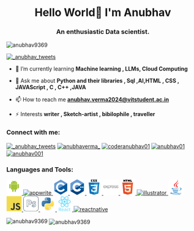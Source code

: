 <h1 align="center">Hello World👋 I'm Anubhav</h1>
<h3 align="center">An enthusiastic Data scientist.</h3>
<p align="left"> <img src="https://komarev.com/ghpvc/?username=anubhav9369&label=Profile%20views&color=0e75b6&style=flat" alt="anubhav9369" /> </p>




<p align="left"> <a href="https://twitter.com/_anubhav_tweets" target="blank"><img src="https://img.shields.io/twitter/follow/_anubhav_tweets?logo=twitter&style=for-the-badge" alt="_anubhav_tweets" /></a> </p>

- 🌱 I’m currently learning **Machine learning , LLMs, Cloud Computing**

- 💬 Ask me about **Python and their libraries , Sql ,AI,HTML , CSS , JAVAScript , C , C++ ,JAVA**

- 📫 How to reach me **anubhav.verma2024@vitstudent.ac.in**

- ⚡ Interests **writer , Sketch-artist , bibilophile , traveller**

<h3 align="left">Connect with me:</h3>
<p align="left">
<a href="https://twitter.com/_anubhav_tweets" target="blank"><img align="center" src="https://raw.githubusercontent.com/rahuldkjain/github-profile-readme-generator/master/src/images/icons/Social/twitter.svg" alt="_anubhav_tweets" height="30" width="40" /></a>
<a href="https://instagram.com/anubhaverma_" target="blank"><img align="center" src="https://raw.githubusercontent.com/rahuldkjain/github-profile-readme-generator/master/src/images/icons/Social/instagram.svg" alt="anubhaverma_" height="30" width="40" /></a>
<a href="https://www.hackerrank.com/coderanubhav01" target="blank"><img align="center" src="https://raw.githubusercontent.com/rahuldkjain/github-profile-readme-generator/master/src/images/icons/Social/hackerrank.svg" alt="coderanubhav01" height="30" width="40" /></a>
<a href="https://auth.geeksforgeeks.org/user/anubhav01" target="blank"><img align="center" src="https://raw.githubusercontent.com/rahuldkjain/github-profile-readme-generator/master/src/images/icons/Social/geeks-for-geeks.svg" alt="anubhav01" height="30" width="40" /></a>
<a href="https://discord.gg/anubhav#6108" target="blank"><img align="center" src="https://raw.githubusercontent.com/rahuldkjain/github-profile-readme-generator/master/src/images/icons/Social/discord.svg" alt="anubhav001" height="30" width="40" /></a>
</p>

<h3 align="left">Languages and Tools:</h3>
<p align="left"> <a href="https://developer.android.com" target="_blank" rel="noreferrer"> <img src="https://raw.githubusercontent.com/devicons/devicon/master/icons/android/android-original-wordmark.svg" alt="android" width="40" height="40"/> </a> <a href="https://appwrite.io" target="_blank" rel="noreferrer"> <img src="https://www.vectorlogo.zone/logos/appwriteio/appwriteio-icon.svg" alt="appwrite" width="40" height="40"/> </a> <a href="https://www.cprogramming.com/" target="_blank" rel="noreferrer"> <img src="https://raw.githubusercontent.com/devicons/devicon/master/icons/c/c-original.svg" alt="c" width="40" height="40"/> </a> <a href="https://www.w3schools.com/cpp/" target="_blank" rel="noreferrer"> <img src="https://raw.githubusercontent.com/devicons/devicon/master/icons/cplusplus/cplusplus-original.svg" alt="cplusplus" width="40" height="40"/> </a> <a href="https://www.w3schools.com/css/" target="_blank" rel="noreferrer"> <img src="https://raw.githubusercontent.com/devicons/devicon/master/icons/css3/css3-original-wordmark.svg" alt="css3" width="40" height="40"/> </a> <a href="https://expressjs.com" target="_blank" rel="noreferrer"> <img src="https://raw.githubusercontent.com/devicons/devicon/master/icons/express/express-original-wordmark.svg" alt="express" width="40" height="40"/> </a> <a href="https://www.w3.org/html/" target="_blank" rel="noreferrer"> <img src="https://raw.githubusercontent.com/devicons/devicon/master/icons/html5/html5-original-wordmark.svg" alt="html5" width="40" height="40"/> </a> <a href="https://www.adobe.com/in/products/illustrator.html" target="_blank" rel="noreferrer"> <img src="https://www.vectorlogo.zone/logos/adobe_illustrator/adobe_illustrator-icon.svg" alt="illustrator" width="40" height="40"/> </a> <a href="https://www.java.com" target="_blank" rel="noreferrer"> <img src="https://raw.githubusercontent.com/devicons/devicon/master/icons/java/java-original.svg" alt="java" width="40" height="40"/> </a> <a href="https://developer.mozilla.org/en-US/docs/Web/JavaScript" target="_blank" rel="noreferrer"> <img src="https://raw.githubusercontent.com/devicons/devicon/master/icons/javascript/javascript-original.svg" alt="javascript" width="40" height="40"/> </a><a href="https://www.photoshop.com/en" target="_blank" rel="noreferrer"> <img src="https://raw.githubusercontent.com/devicons/devicon/master/icons/photoshop/photoshop-line.svg" alt="photoshop" width="40" height="40"/> </a> <a href="https://www.python.org" target="_blank" rel="noreferrer"> <img src="https://raw.githubusercontent.com/devicons/devicon/master/icons/python/python-original.svg" alt="python" width="40" height="40"/> </a> <a href="https://reactjs.org/" target="_blank" rel="noreferrer"> <img src="https://raw.githubusercontent.com/devicons/devicon/master/icons/react/react-original-wordmark.svg" alt="react" width="40" height="40"/> </a> <a href="https://reactnative.dev/" target="_blank" rel="noreferrer"> <img src="https://reactnative.dev/img/header_logo.svg" alt="reactnative" width="40" height="40"/> </a> </p>

<p><img align="left" src="https://github-readme-stats.vercel.app/api/top-langs?username=anubhav9369&show_icons=true&locale=en&layout=compact" alt="anubhav9369" /></p>

<p>&nbsp;<img align="center" src="https://github-readme-stats.vercel.app/api?username=anubhav9369&show_icons=true&locale=en" alt="anubhav9369" /></p>

